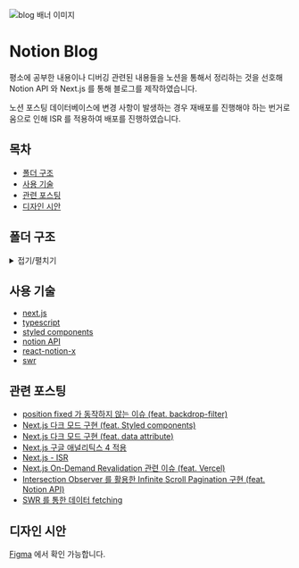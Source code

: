![blog 배너 이미지](https://user-images.githubusercontent.com/54921653/208304686-1e53fb50-ef30-45d9-aaab-538129c8b7a5.jpg)

# Notion Blog 

평소에 공부한 내용이나 디버깅 관련된 내용들을 노션을 통해서 정리하는 것을 선호해 Notion API 와 Next.js 를 통해 블로그를 제작하였습니다.

노션 포스팅 데이터베이스에 변경 사항이 발생하는 경우 재배포를 진행해야 하는 번거로움으로 인해 ISR 를 적용하여 배포를 진행하였습니다.

## 목차

- [폴더 구조](#폴더-구조)
- [사용 기술](#사용-기술)
- [관련 포스팅](#관련-포스팅)
- [디자인 시안](#디자인-시안)


## 폴더 구조

<details>
  <summary>접기/펼치기</summary>
  
  ```markdown
  ├── components
  │   ├── Analytics.tsx
  │   ├── Search
  │   │   ├── hooks
  │   │   │   └── useSearch.ts
  │   │   ├── index.tsx
  │   │   └── styles.ts
  │   ├── Theme
  │   │   ├── index.tsx
  │   │   └── styles.ts
  │   ├── common
  │   │   ├── Button
  │   │   │   ├── index.tsx
  │   │   │   └── styles.ts
  │   │   ├── Icon
  │   │   │   ├── index.tsx
  │   │   │   └── styles.ts
  │   │   ├── Image.tsx
  │   │   ├── Loading
  │   │   │   ├── index.tsx
  │   │   │   └── styles.ts
  │   │   ├── Profile
  │   │   │   ├── index.tsx
  │   │   │   └── styles.ts
  │   │   └── Seo.tsx
  │   ├── layout
  │   │   ├── Footer
  │   │   │   ├── index.tsx
  │   │   │   └── styles.ts
  │   │   ├── Header
  │   │   │   ├── hooks
  │   │   │   │   └── useStickyHeader.ts
  │   │   │   ├── index.tsx
  │   │   │   └── styles.ts
  │   │   ├── Layout.tsx
  │   │   ├── MainHeader
  │   │   │   ├── index.tsx
  │   │   │   └── styles.ts
  │   │   ├── Navigation
  │   │   │   ├── index.tsx
  │   │   │   ├── interface.ts
  │   │   │   └── styles.ts
  │   │   ├── NotFound
  │   │   │   ├── index.tsx
  │   │   │   └── styles.ts
  │   │   ├── Section
  │   │   │   ├── index.tsx
  │   │   │   ├── interface.ts
  │   │   │   └── styles.ts
  │   │   ├── TagList
  │   │   │   └── index.tsx
  │   │   └── TagPageHeader
  │   │       ├── index.tsx
  │   │       └── styles.ts
  │   └── notion
  │       ├── NotionPage.tsx
  │       ├── NotionPageItem
  │       │   ├── Skeleton.tsx
  │       │   ├── index.tsx
  │       │   └── styles.ts
  │       ├── NotionPageList
  │       │   ├── Skeleton.tsx
  │       │   ├── index.tsx
  │       │   └── styles.ts
  │       ├── NotionTagItem
  │       │   ├── index.tsx
  │       │   ├── interface.ts
  │       │   └── styles.ts
  │       └── NotionTagList.tsx
  ├── config.ts
  ├── hooks
  │   ├── useDebounce.ts
  │   ├── useTheme.ts
  │   └── useThrottle.ts
  ├── lib
  │   ├── gtag.ts
  │   └── notion
  │       ├── config.ts
  │       ├── getDatabaseInfo.ts
  │       ├── page
  │       │   ├── getPageItem.ts
  │       │   ├── getPageProperty.ts
  │       │   └── getPathPage.ts
  │       ├── pages
  │       │   ├── getPageItems.ts
  │       │   └── getPathPages.ts
  │       ├── search
  │       │   └── getSearchResult.ts
  │       ├── tags
  │       │   ├── getPathTagPages.ts
  │       │   ├── getTagItems.ts
  │       │   └── getTagsWithPostCnt.ts
  │       └── utils
  │           ├── mapImageUrl.ts
  │           └── previewImages.ts
  ├── pages
  │   ├── 404.tsx
  │   ├── [pageId]
  │   │   └── index.tsx
  │   ├── _app.tsx
  │   ├── _document.tsx
  │   ├── api
  │   │   ├── revalidate
  │   │   │   ├── index.ts
  │   │   │   ├── revalidatePages.ts
  │   │   │   ├── revalidatePosts.ts
  │   │   │   └── revalidateTagPages.ts
  │   │   └── search.ts
  │   ├── index.tsx
  │   ├── pages
  │   │   └── [pageNum].tsx
  │   ├── server-sitemap.xml
  │   │   └── index.tsx
  │   └── tags
  │       ├── [tagName]
  │       │   └── pages
  │       │       └── [pageNum].tsx
  │       └── index.tsx
  ├── public
  ├── shared
  │   ├── types.ts
  │   └── variable.ts
  ├── sitemap.config.js
  ├── styles
  ├── types
  │   ├── notion.d.ts
  │   └── style.d.ts
  ├── utils
  │   ├── convertPascalCase.ts
  │   ├── convertUuidToPostId.ts
  │   ├── formatDate.ts
  │   ├── getPaginationItems.ts
  │   ├── getPaginationLength.ts
  │   ├── normalizeTitleKo.ts
  │   └── parseDatabaseItems.ts
  ```
</details>



## 사용 기술 

- [next.js](https://nextjs.org/)
- [typescript](https://www.typescriptlang.org/)
- [styled components](https://styled-components.com/)
- [notion API](https://developers.notion.com/)
- [react-notion-x](https://github.com/NotionX/react-notion-x)
- [swr](https://swr.vercel.app/)

## 관련 포스팅

- [position fixed 가 동작하지 않는 이슈 (feat. backdrop-filter)](https://blog-agaxe.vercel.app/b8bacdaec4aa49d390fd66b4274586c3)
- [Next.js 다크 모드 구현 (feat. Styled components)](https://blog-agaxe.vercel.app/3f502104d6034fe484f8eb827cb5394a)
- [Next.js 다크 모드 구현 (feat. data attribute)](https://blog-agaxe.vercel.app/92e9323565c24d138b1f1ed939e5bf74)
- [Next.js 구글 애널리틱스 4 적용](https://blog-agaxe.vercel.app/9da08526eb164b7ba5faf3c4cd4d8469)
- [Next.js - ISR](https://blog-agaxe.vercel.app/f65bdf24cd5e4597a1e8c8d2b026c878)
- [Next.js On-Demand Revalidation 관련 이슈 (feat. Vercel)](https://blog-agaxe.vercel.app/ecf86dc889ee47f8987cc9e90afb0cab)
- [Intersection Observer 를 활용한 Infinite Scroll Pagination 구현 (feat. Notion API)](https://blog-agaxe.vercel.app/27c6c7ee9c0747378faef29c37798d74)
- [SWR 를 통한 데이터 fetching](https://blog-agaxe.vercel.app/40479ddd976f4d1b8f78b37bee27cb85)

## 디자인 시안

[Figma](https://www.figma.com/file/noQPAMLKpSUlXsRc0PeaLw/%EB%B8%94%EB%A1%9C%EA%B7%B8?node-id=208%3A3&t=VohbRM47YQJRS5j4-1) 에서 확인 가능합니다.